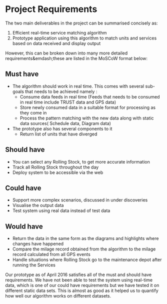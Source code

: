 # Project Requirements

The two main deliverables in the project can be summarised concisely as:

1. Efficient real-time service matching algorithm
2. Prototype application using this algorithm to match units and services based on data received and display output

However, this can be broken down into many more detailed requirements&emdash;these are listed in the MoSCoW format below:

## Must have

- The algorithm should work in real time. This comes with several sub-goals that needs to be achieved namely :
  - Consume data feeds in real time (Feeds that needs to be consumed in real time include TRUST data and GPS data)
  - Store newly consumed data in a suitable format for processing as they come in
  - Process the pattern matching with the new data along with static data sources( Schedule data, Diagram data)
- The prototype also has several components to it
  - Return list of units that have diverged

## Should have

- You can select any Rolling Stock, to get more accurate information
- Track all Rolling Stock throughout the day
- Deploy system to be accessible via the web

## Could have

- Support more complex scenarios, discussed in under discoveries
- Visualise the output data
- Test system using real data instead of test data

## Would have

- Return the data in the same form as the diagrams and highlights where changes have happened
- Compare the milage record obtained from the algorithm to the milage record calculated from all GPS events
- Handle situations where Rolling Stock go to the maintenance depot after running the Services

Our prototype as of April 2016 satisfies all of the must and should have requirements. We have not been able to test the system using real-time data, which is one of our could have requirements but we have tested it on different static data sets. This is almost as good as it helped us to quantify how well our algorithm works on different datasets.
